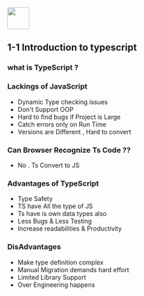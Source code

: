 <img src="https://img.icons8.com/?size=96&id=wpZmKzk11AzJ&format=png" width="50px" />

## 1-1 Introduction to typescript

### what is TypeScript ?

### Lackings of JavaScript

- Dynamic Type checking issues
- Don't Support OOP
- Hard to find bugs if Project is Large
- Catch errors only on Run Time
- Versions are Different , Hard to convert

### Can Browser Recognize Ts Code ??

- No . Ts Convert to JS

### Advantages of TypeScript

- Type Safety
- TS have All the type of JS
- Ts have is own data types also
- Less Bugs & Less Testing
- Increase readabilities & Productivity

### DisAdvantages

- Make type definition complex
- Manual Migration demands hard effort
- Limited Library Support
- Over Engineering happens


